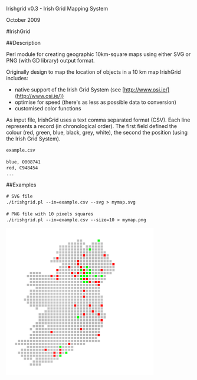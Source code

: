Irishgrid v0.3 - Irish Grid Mapping System

October 2009


#IrishGrid

##Description

Perl module for creating geographic 10km-square maps using either SVG or PNG (with GD library) output format.

Originally design to map the location of objects in a 10 km map IrishGrid includes:

 *  native support of the Irish Grid System (see [http://www.osi.ie/](http://www.osi.ie/))
 *  optimise for speed (there's as less as possible data to conversion)
 *  customised color functions 

As input file, IrishGrid uses a text comma separated format (CSV). Each line represents a record (in chronological order). The first field defined the colour (red, green, blue, black, grey, white), the second the position (using the Irish Grid System).

```
example.csv

blue, O008741
red, C948454
...
```

##Examples

```
# SVG file
./irishgrid.pl --in=example.csv --svg > mymap.svg

# PNG file with 10 pixels squares
./irishgrid.pl --in=example.csv --size=10 > mymap.png
```

![Example](example.png  "Example")
